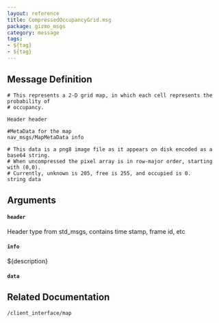 ```yaml
---
layout: reference
title: CompressedOccupancyGrid.msg
package: gizmo_msgs
category: message
tags: 
- ${tag}
- ${tag}
---
```


## Message Definition
```
# This represents a 2-D grid map, in which each cell represents the probability of
# occupancy.

Header header

#MetaData for the map
nav_msgs/MapMetaData info

# This data is a png8 image file as it appears on disk encoded as a base64 string.
# When uncompressed the pixel array is in row-major order, starting with (0,0).
# Currently, unknown is 205, free is 255, and occupied is 0.
string data
```

## Arguments
#### `header`
Header type from std_msgs, contains time stamp, frame id, etc

#### `info`
${description}

#### `data`

## Related Documentation
``/client_interface/map``  
